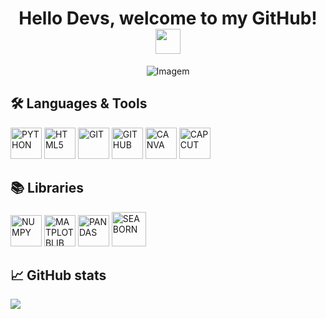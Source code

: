 <!-- TITLE -->
<h1 align="center">Hello Devs, welcome to my GitHub! <img align="center" src="https://raw.githubusercontent.com/zluvsand/zluvsand/master/wave.gif" height="40px" width="40px"> </h1>

<!-- GIF -->
<p align="center">
  <img src="https://i.pinimg.com/originals/ed/01/22/ed012259c25cd0a787064216db37c22d.gif" alt="Imagem">
</p>

<!-- Languages and tools -->
<h2 align="left">🛠️ Languages & Tools</h2>
<div><img width="50px" src="https://cdn.jsdelivr.net/gh/devicons/devicon/icons/python/python-original.svg" title = "PYTHON"/>
<img width="50px" src="https://cdn.jsdelivr.net/gh/devicons/devicon/icons/html5/html5-original.svg" title = "HTML5"/>
<img width="50px" src="https://cdn.jsdelivr.net/gh/devicons/devicon/icons/git/git-plain.svg" title = "GIT"/>
<img width="50px" src="https://github.com/maduvime/maduvime/blob/main/4202098_github_code_developer_logo_icon.svg" title = "GITHUB"/>
<img width="50px" src="https://cdn.jsdelivr.net/gh/devicons/devicon/icons/canva/canva-original.svg" title = "CANVA"/>
<img width="50px" src="https://github.com/maduvime/maduvime/blob/main/capcut-svgrepo-com%20(2).svg" title = "CAPCUT"/>
</div>

<!-- Libraries -->
<h2 align="left">📚 Libraries</h2>
<div><img width="50px" src="https://cdn.jsdelivr.net/gh/devicons/devicon/icons/numpy/numpy-original.svg" title = "NUMPY"/> 
<img width="50px" src="https://cdn.jsdelivr.net/gh/devicons/devicon/icons/matplotlib/matplotlib-original.svg" title = "MATPLOTBLIB"/>
<img width="50px" src="https://cdn.jsdelivr.net/gh/devicons/devicon/icons/pandas/pandas-original.svg" title = "PANDAS"/>
<img width="55px" src="https://seaborn.pydata.org/_images/logo-mark-lightbg.svg" title = "SEABORN"/>
</div>

<!-- GitHub stats -->
<h2 align="left">📈 GitHub stats</h2>
<img src="https://github-readme-stats.vercel.app/api?username=maduvime&show_icons=true&theme=dark"/>
